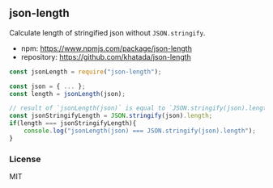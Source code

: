 ## json-length

Calculate length of stringified json without `JSON.stringify`.
- npm: https://www.npmjs.com/package/json-length
- repository: https://github.com/khatada/json-length

``` javascript
const jsonLength = require("json-length");

const json = { ... };
const length = jsonLength(json);

// result of `jsonLength(json)` is equal to `JSON.stringify(json).length`
const jsonStringifyLength = JSON.stringify(json).length;
if(length === jsonStringifyLength){
    console.log("jsonLength(json) === JSON.stringify(json).length");
}
```

### License

MIT
